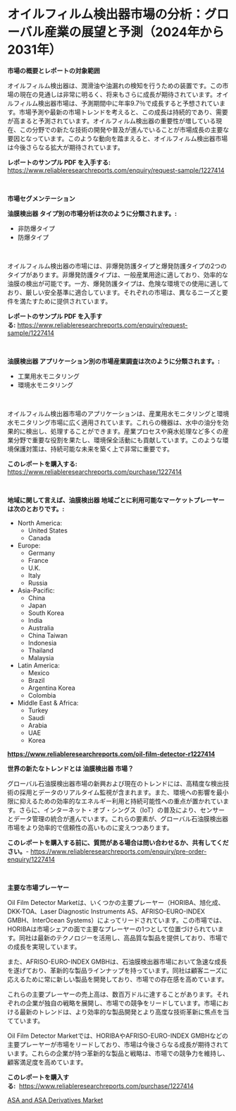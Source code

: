 <p><h1>オイルフィルム検出器市場の分析：グローバル産業の展望と予測（2024年から2031年）</h1></p><p><strong>市場の概要とレポートの対象範囲</strong></p>
<p><p>オイルフィルム検出器は、潤滑油や油漏れの検知を行うための装置です。この市場の現在の見通しは非常に明るく、将来もさらに成長が期待されています。オイルフィルム検出器市場は、予測期間中に年率9.7％で成長すると予想されています。市場予測や最新の市場トレンドを考えると、この成長は持続的であり、需要が高まると予測されています。オイルフィルム検出器の重要性が増している現在、この分野での新たな技術の開発や普及が進んでいることが市場成長の主要な要因となっています。このような動向を踏まえると、オイルフィルム検出器市場は今後さらなる拡大が期待されています。</p></p>
<p><strong>レポートのサンプル PDF を入手する:</strong> <a href="https://www.reliableresearchreports.com/enquiry/request-sample/1227414">https://www.reliableresearchreports.com/enquiry/request-sample/1227414</a></p>
<p>&nbsp;</p>
<p><strong>市場セグメンテーション</strong></p>
<p><strong>油膜検出器 タイプ別の市場分析は次のように分類されます。:</strong></p>
<p><ul><li>非防爆タイプ</li><li>防爆タイプ</li></ul></p>
<p>&nbsp;</p>
<p><p>オイルフィルム検出器の市場には、非爆発防護タイプと爆発防護タイプの2つのタイプがあります。非爆発防護タイプは、一般産業用途に適しており、効率的な油膜の検出が可能です。一方、爆発防護タイプは、危険な環境での使用に適しており、厳しい安全基準に適合しています。それぞれの市場は、異なるニーズと要件を満たすために提供されています。</p></p>
<p><strong>レポートのサンプル PDF を入手する:</strong>&nbsp;<a href="https://www.reliableresearchreports.com/enquiry/request-sample/1227414">https://www.reliableresearchreports.com/enquiry/request-sample/1227414</a></p>
<p>&nbsp;</p>
<p><strong> 油膜検出器 アプリケーション別の市場産業調査は次のように分類されます。:</strong></p>
<p><ul><li>工業用水モニタリング</li><li>環境水モニタリング</li></ul></p>
<p>&nbsp;</p>
<p><p>オイルフィルム検出器市場のアプリケーションは、産業用水モニタリングと環境水モニタリング市場に広く適用されています。これらの機器は、水中の油分を効果的に検出し、処理することができます。産業プロセスや廃水処理など多くの産業分野で重要な役割を果たし、環境保全活動にも貢献しています。このような環境保護対策は、持続可能な未来を築く上で非常に重要です。</p></p>
<p><strong>このレポートを購入する:</strong>&nbsp; <a href="https://www.reliableresearchreports.com/purchase/1227414">https://www.reliableresearchreports.com/purchase/1227414</a></p>
<p>&nbsp;</p>
<p><strong>地域に関して言えば、油膜検出器 地域ごとに利用可能なマーケットプレーヤーは次のとおりです。:</strong></p>
<p><ul>
    <li>
        North America:
        <ul>
            <li>United States</li>
            <li>Canada</li>
        </ul>
    </li>
    <li>
        Europe:
        <ul>
            <li>Germany</li>
            <li>France</li>
            <li>U.K.</li>
            <li>Italy</li>
            <li>Russia</li>
        </ul>
    </li>
    <li>
        Asia-Pacific:
        <ul>
            <li>China</li>
            <li>Japan</li>
            <li>South Korea</li>
            <li>India</li>
            <li>Australia</li>
            <li>China Taiwan</li>
            <li>Indonesia</li>
            <li>Thailand</li>
            <li>Malaysia</li>
        </ul>
    </li>
    <li>
        Latin America:
        <ul>
            <li>Mexico</li>
            <li>Brazil</li>
            <li>Argentina Korea</li>
            <li>Colombia</li>
        </ul>
    </li>
    <li>
        Middle East & Africa:
        <ul>
            <li>Turkey</li>
            <li>Saudi</li>
            <li>Arabia</li>
            <li>UAE</li>
            <li>Korea</li>
        </ul>
    </li>
    </ul></p>
<p><strong><a href="https://www.reliableresearchreports.com/oil-film-detector-r1227414">https://www.reliableresearchreports.com/oil-film-detector-r1227414</a></strong>&nbsp;</p>
<p><strong>世界の新たなトレンドとは 油膜検出器 市場？</strong></p>
<p><p>グローバル石油膜検出器市場の新興および現在のトレンドには、高精度な検出技術の採用とデータのリアルタイム監視が含まれます。また、環境への影響を最小限に抑えるための効率的なエネルギー利用と持続可能性への重点が置かれています。さらに、インターネット・オブ・シングス（IoT）の普及により、センサーとデータ管理の統合が進んでいます。これらの要素が、グローバル石油膜検出器市場をより効率的で信頼性の高いものに変えつつあります。</p></p>
<p><strong>このレポートを購入する前に、質問がある場合は問い合わせるか、共有してください。</strong>- <a href="https://www.reliableresearchreports.com/enquiry/pre-order-enquiry/1227414">https://www.reliableresearchreports.com/enquiry/pre-order-enquiry/1227414</a></p>
<p>&nbsp;</p>
<p><strong>主要な市場プレーヤー</strong></p>
<p><p>Oil Film Detector Marketは、いくつかの主要プレーヤー（HORIBA、旭化成、DKK-TOA、Laser Diagnostic Instruments AS、AFRISO-EURO-INDEX GMBH、InterOcean Systems）によってリードされています。この市場では、HORIBAは市場シェアの面で主要なプレーヤーの1つとして位置づけられています。同社は最新のテクノロジーを活用し、高品質な製品を提供しており、市場での成長を実現しています。</p><p>また、AFRISO-EURO-INDEX GMBHは、石油膜検出器市場において急速な成長を遂げており、革新的な製品ラインナップを持っています。同社は顧客ニーズに応えるために常に新しい製品を開発しており、市場での存在感を高めています。</p><p>これらの主要プレーヤーの売上高は、数百万ドルに達することがあります。それぞれの企業が独自の戦略を展開し、市場での競争をリードしています。市場における最新のトレンドは、より効率的な製品開発とより高度な技術革新に焦点を当てています。</p><p>Oil Film Detector Marketでは、HORIBAやAFRISO-EURO-INDEX GMBHなどの主要プレーヤーが市場をリードしており、市場は今後さらなる成長が期待されています。これらの企業が持つ革新的な製品と戦略は、市場での競争力を維持し、顧客満足度を高めています。</p></p>
<p><strong>このレポートを購入する:</strong>&nbsp;&nbsp;<a href="https://www.reliableresearchreports.com/purchase/1227414">https://www.reliableresearchreports.com/purchase/1227414</a></p>
<p><p><a href="https://changeable-paste-463.notion.site/Decoding-ASA-and-ASA-Derivatives-Market-Metrics-Market-Share-Trends-and-Growth-Patterns-a222ce91e154455c9171a83fa6ab6771">ASA and ASA Derivatives Market</a></p></p>